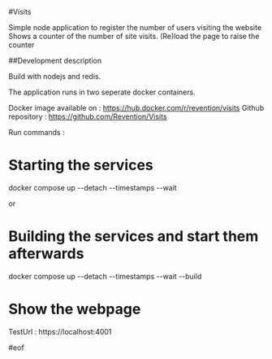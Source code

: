 #Visits

Simple node application to register the number of users visiting the website
Shows a counter of the number of site visits.
(Re)load the page to raise the counter

##Development description

Build with nodejs and redis. 

The application runs in two seperate docker containers.

Docker image available on : https://hub.docker.com/r/revention/visits
Github repository : https://github.com/Revention/Visits

Run commands :

# Starting the services
docker compose up --detach --timestamps --wait

or 
# Building the services and start them afterwards
docker compose up --detach --timestamps --wait --build

# Show the webpage
TestUrl : https://localhost:4001

#eof
